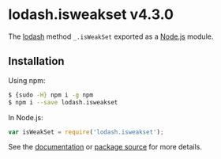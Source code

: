 # lodash.isweakset v4.3.0

The [lodash](https://lodash.com/) method `_.isWeakSet` exported as a [Node.js](https://nodejs.org/) module.

## Installation

Using npm:
```bash
$ {sudo -H} npm i -g npm
$ npm i --save lodash.isweakset
```

In Node.js:
```js
var isWeakSet = require('lodash.isweakset');
```

See the [documentation](https://lodash.com/docs#isWeakSet) or [package source](https://github.com/lodash/lodash/blob/4.3.0-npm-packages/lodash.isweakset) for more details.

